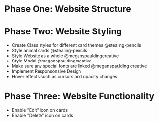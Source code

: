 # Phase One: Website Structure


# Phase Two: Website Styling
* Create Class styles for different card themes @stealing-pencils
* Style animal cards @stealing-pencils
* Style Website as a whole @meganspauldingcreative
* Style Modal @meganspauldingcreative
* Make sure any special fonts are linked @meganspaulding creative
* Implement Responsonsive Design 
* Hover effects such as cursors and opacity changes 

# Phase Three: Website Functionality
* Enable "Edit" icon on cards
* Enable "Delete" icon on cards
